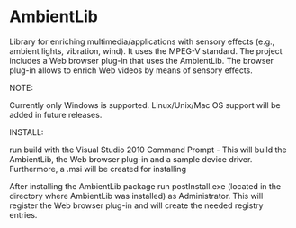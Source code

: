 AmbientLib
==========

Library for enriching multimedia/applications with sensory effects (e.g., ambient lights, vibration, wind). It uses the MPEG-V standard. The project includes a Web browser plug-in that uses the AmbientLib. The browser plug-in allows to enrich Web videos by means of sensory effects.

NOTE:
 
Currently only Windows is supported. Linux/Unix/Mac OS support will be added in future releases.

INSTALL:

run build with the Visual Studio 2010 Command Prompt - This will build the AmbientLib, the Web browser plug-in and a sample device driver. Furthermore, a .msi will be created for installing

After installing the AmbientLib package run postInstall.exe (located in the directory where AmbientLib was installed) as Administrator. This will register the Web browser plug-in and will create the needed registry entries.
